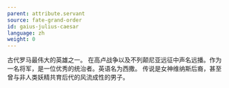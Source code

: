 ```yaml
---
parent: attribute.servant
source: fate-grand-order
id: gaius-julius-caesar
language: zh
weight: 0
---
```


古代罗马最伟大的英雄之一。
在高卢战争以及不列颠尼亚远征中声名远播。作为一名将军，是一位优秀的统治者。英语名为西撒。
传说是女神维纳斯后裔，甚至曾与非人类妖精共育后代的风流成性的男子。
